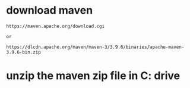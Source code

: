 # download maven
    https://maven.apache.org/download.cgi

    or

    https://dlcdn.apache.org/maven/maven-3/3.9.6/binaries/apache-maven-3.9.6-bin.zip

# unzip the maven zip file in C: drive





